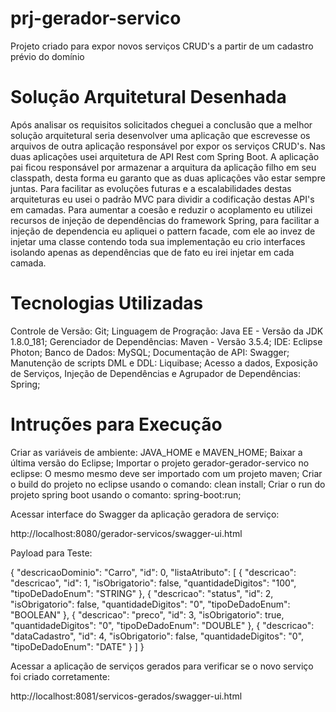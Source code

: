 # prj-gerador-servico
Projeto criado para expor novos serviços CRUD's a partir de um cadastro prévio do domínio


# Solução Arquitetural Desenhada

  Após analisar os requisitos solicitados cheguei a conclusão que a melhor solução arquitetural seria desenvolver uma aplicação que escrevesse os arquivos de outra aplicação responsável por expor os serviços CRUD's.
  Nas duas aplicações usei arquitetura de API Rest com Spring Boot. A aplicação pai ficou responsável por armazenar a arquitura da aplicação filho em seu classpath, desta forma eu garanto que as duas aplicações vão estar sempre juntas. 
  Para facilitar as evoluções futuras e a escalabilidades destas arquiteturas eu usei o padrão MVC para dividir a codificação destas API's em camadas.
  Para aumentar a coesão e reduzir o acoplamento eu utilizei recursos de injeção de dependências do framework Spring, para facilitar a injeção de dependencia eu apliquei o pattern facade, com ele ao invez de injetar uma classe contendo toda sua implementação eu crio interfaces isolando apenas as dependências que de fato eu irei injetar em cada camada.
  
# Tecnologias Utilizadas

  Controle de Versão: Git;
  Linguagem de Progração: Java EE - Versão da JDK 1.8.0_181;
  Gerenciador de Dependências: Maven - Versão 3.5.4;
  IDE: Eclipse Photon;
  Banco de Dados: MySQL;
  Documentação de API: Swagger;
  Manutenção de scripts DML e DDL: Liquibase;
  Acesso a dados, Exposição de Serviços, Injeção de Dependências e Agrupador de Dependências: Spring;  
  
# Intruções para Execução

  Criar as variáveis de ambiente: JAVA_HOME e MAVEN_HOME;
  Baixar a última versão do Eclipse;
  Importar o projeto gerador-gerador-servico no eclipse: O mesmo mesmo deve ser importado com um projeto maven;
  Criar o build do projeto no eclipse usando o comando: clean install;
  Criar o run do projeto spring boot usando o comanto: spring-boot:run;
  
  Acessar interface do Swagger da aplicação geradora de serviço:  
  
  http://localhost:8080/gerador-servicos/swagger-ui.html
  
  Payload para Teste:

{
  "descricaoDominio": "Carro",
  "id": 0,
  "listaAtributo": [
    {
      "descricao": "descricao",
      "id": 1,
      "isObrigatorio": false,
      "quantidadeDigitos": "100",
      "tipoDeDadoEnum": "STRING"
    },
    {
      "descricao": "status",
      "id": 2,
      "isObrigatorio": false,
      "quantidadeDigitos": "0",
      "tipoDeDadoEnum": "BOOLEAN"
    },
    {
      "descricao": "preco",
      "id": 3,
      "isObrigatorio": true,
      "quantidadeDigitos": "0",
      "tipoDeDadoEnum": "DOUBLE"
    },
    {
      "descricao": "dataCadastro",
      "id": 4,
      "isObrigatorio": false,
      "quantidadeDigitos": "0",
      "tipoDeDadoEnum": "DATE"
    }
  ]
}


  Acessar a aplicação de serviços gerados para verificar se o novo serviço foi criado corretamente:
  
  http://localhost:8081/servicos-gerados/swagger-ui.html


